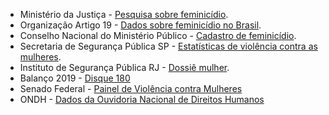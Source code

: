 - Ministério da Justiça - [Pesquisa sobre feminicídio](https://bit.ly/2YoXit2).
- Organização Artigo 19 - [Dados sobre feminicídio no Brasil](https://bit.ly/2YqHKoz).
- Conselho Nacional do Ministério Público - [Cadastro de feminicídio](https://bit.ly/3glDg91).
- Secretaria de Segurança Pública SP - [Estatísticas de violência contra as mulheres](https://bit.ly/3hlKJpP).
- Instituto de Segurança Pública RJ - [Dossiê mulher](https://bit.ly/2Qiyezf).
- Balanço 2019 - [Disque 180](https://www.gov.br/mdh/pt-br/assuntos/noticias/2020-2/maio/BalanoDisque180v21.pdf)
- Senado Federal - [Painel de Violência contra Mulheres](https://bit.ly/2G4kaaJ)
- ONDH - [Dados da Ouvidoria Nacional de Direitos Humanos](https://dados.gov.br/dataset/ouvidoria-nacional-de-direitos-humanos-ondh)
